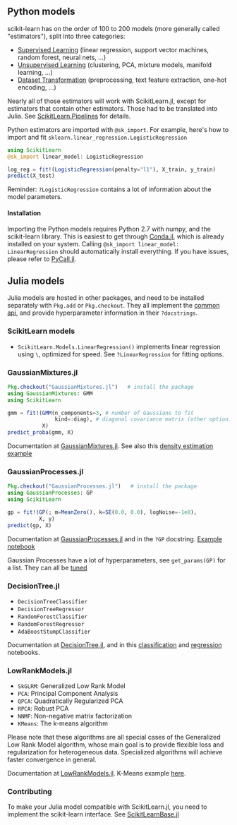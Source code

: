 Python models
-----

scikit-learn has on the order of 100 to 200 models (more generally called
"estimators"), split into three categories:

- [Supervised Learning](http://scikit-learn.org/stable/supervised_learning.html) (linear regression, support vector machines, random forest, neural nets, ...)
- [Unsupervised Learning](http://scikit-learn.org/stable/unsupervised_learning.html) (clustering, PCA, mixture models, manifold learning, ...)
- [Dataset Transformation](http://scikit-learn.org/stable/data_transforms.html) (preprocessing, text feature extraction, one-hot encoding, ...)

Nearly all of those estimators will work with ScikitLearn.jl,
except for estimators that contain other estimators. Those had to be translated
into Julia. See [ScikitLearn.Pipelines](pipelines.md) for details.

Python estimators are imported with `@sk_import`. For example, here's how to import
and fit `sklearn.linear_regression.LogisticRegression`

```julia
using ScikitLearn
@sk_import linear_model: LogisticRegression

log_reg = fit!(LogisticRegression(penalty="l1"), X_train, y_train)
predict(X_test)
```

Reminder: `?LogisticRegression` contains a lot of information about the model
parameters.

#### Installation

Importing the Python models requires Python 2.7 with numpy, and the
scikit-learn library. This is easiest to get through [Conda.jl](https://github.com/Luthaf/Conda.jl), which is already
installed on your system.  Calling `@sk_import linear_model: LinearRegression` should automatically install everything. If you have issues, please
refer to [PyCall.jl](https://github.com/stevengj/PyCall.jl#installation).

Julia models
------

Julia models are hosted in other packages, and need to be installed separately
with `Pkg.add` or `Pkg.checkout`. They all implement the [common api](api.md),
and provide hyperparameter information in their `?docstrings`.

### ScikitLearn models

- `ScikitLearn.Models.LinearRegression()` implements linear regression using
  `\`, optimized for speed. See `?LinearRegression` for fitting options.

### GaussianMixtures.jl

```julia
Pkg.checkout("GaussianMixtures.jl")   # install the package
using GaussianMixtures: GMM
using ScikitLearn

gmm = fit!(GMM(n_components=3, # number of Gaussians to fit
               kind=:diag), # diagonal covariance matrix (other option: :full)
           X)
predict_proba(gmm, X)
```

Documentation at [GaussianMixtures.jl](https://github.com/davidavdav/GaussianMixtures.jl). See also this [density estimation example](https://github.com/cstjean/ScikitLearn.jl/blob/master/examples/Density_Estimation_Julia.ipynb)

### GaussianProcesses.jl

```julia
Pkg.checkout("GaussianProcesses.jl")   # install the package
using GaussianProcesses: GP
using ScikitLearn

gp = fit!(GP(; m=MeanZero(), k=SE(0.0, 0.0), logNoise=-1e8),
          X, y)
predict(gp, X)
```

Documentation at [GaussianProcesses.jl](https://github.com/STOR-i/GaussianProcesses.jl) and in the `?GP` docstring. [Example notebook](https://github.com/cstjean/ScikitLearn.jl/blob/master/examples/Gaussian_Processes_Julia.ipynb)

Gaussian Processes have a lot of hyperparameters, see `get_params(GP)`
for a list. They can all be [tuned](model_selection.md)

### DecisionTree.jl

- `DecisionTreeClassifier`
- `DecisionTreeRegressor`
- `RandomForestClassifier`
- `RandomForestRegressor`
- `AdaBoostStumpClassifier`

Documentation at [DecisionTree.jl](https://github.com/bensadeghi/DecisionTree.jl#scikitlearnjl), and in this [classification](https://github.com/cstjean/ScikitLearn.jl/blob/master/examples/Classifier_Comparison_Julia.ipynb) and [regression](https://github.com/cstjean/ScikitLearn.jl/blob/master/examples/Decision_Tree_Regression_Julia.ipynb) notebooks.

### LowRankModels.jl

- `SkGLRM`: Generalized Low Rank Model
- `PCA`: Principal Component Analysis
- `QPCA`: Quadratically Regularized PCA
- `RPCA`: Robust PCA
- `NNMF`: Non-negative matrix factorization
- `KMeans`: The k-means algorithm

Please note that these algorithms are all special cases of the Generalized Low Rank Model algorithm, whose main goal is to provide flexible loss and regularization for heterogeneous data. Specialized algorithms will achieve faster convergence in general.

Documentation at [LowRankModels.jl](https://github.com/madeleineudell/LowRankModels.jl#scikitlearn). K-Means example [here](https://github.com/cstjean/ScikitLearn.jl/blob/master/examples/Plot_Kmeans_Digits_Julia.ipynb).

### Contributing

To make your Julia model compatible with ScikitLearn.jl, you need to implement
the scikit-learn interface. See [ScikitLearnBase.jl](https://github.com/cstjean/ScikitLearnBase.jl)

